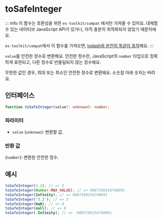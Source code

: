 # toSafeInteger

::: info
이 함수는 호환성을 위한 `es-toolkit/compat` 에서만 가져올 수 있어요. 대체할 수 있는 네이티브 JavaScript API가 있거나, 아직 충분히 최적화되지 않았기 때문이에요.

`es-toolkit/compat`에서 이 함수를 가져오면, [lodash와 완전히 똑같이 동작](../../../compatibility.md)해요.
:::

`value`를 안전한 정수로 변환해요. 안전한 정수란, JavaScript의 `number` 타입으로 정확하게 표현되고, 다른 정수로 반올림되지 않는 정수예요.

무한한 값인 경우, 최대 또는 최소인 안전한 정수로 변환돼요. 소숫점 아래 숫자는 버려요.

## 인터페이스

```typescript
function toSafeInteger(value?: unknown): number;
```

### 파라미터

- `value` (`unknown`): 변환할 값.

### 반환 값

(`number`): 변환된 안전한 정수.

## 예시

```typescript
toSafeInteger(3.2); // => 3
toSafeInteger(Number.MAX_VALUE); // => 9007199254740991
toSafeInteger(Infinity); // => 9007199254740991
toSafeInteger('3.2'); // => 3
toSafeInteger(NaN); // => 0
toSafeInteger(null); // => 0
toSafeInteger(-Infinity); // => -9007199254740991
```
